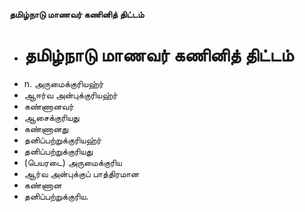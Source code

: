 **தமிழ்நாடு மாணவர் கணினித் திட்டம்**
- # தமிழ்நாடு மாணவர் கணினித் திட்டம்
- n. அருமைக்குரியஹ்ர்
- ஆஈர்வ அன்புக்குரியஹ்ர்
- கண்ணானவர்
- ஆசைக்குரியது
- கண்ணானது
- தனிப்பற்றுக்குரியஹ்ர்
- தனிப்பற்றுக்குரியது
- (பெயரடை) அருமைக்குரிய
- ஆர்வ அன்புக்குப் பாத்திரமான
- கண்ணான
- தனிப்பற்றுக்குரிய.

